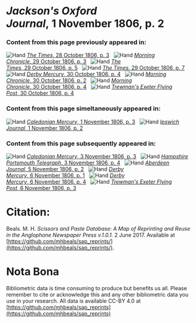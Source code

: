 # *Jackson's Oxford Journal*, 1 November 1806, p. 2  
  
### Content from this page previously appeared in:  
![Hand](http://scissorsandpaste.net/wp-content/uploads/2017/06/smallhandpointer.png) [*The Times*, 28 October 1806, p. 3](https://mhbeals.github.io/sap_html/The-Times/The-Times-28-October-1806-p-3)  
![Hand](http://scissorsandpaste.net/wp-content/uploads/2017/06/smallhandpointer.png) [*Morning Chronicle*, 29 October 1806, p. 3](https://mhbeals.github.io/sap_html/Morning-Chronicle/Morning-Chronicle-29-October-1806-p-3)  
![Hand](http://scissorsandpaste.net/wp-content/uploads/2017/06/smallhandpointer.png) [*The Times*, 29 October 1806, p. 5](https://mhbeals.github.io/sap_html/The-Times/The-Times-29-October-1806-p-5)  
![Hand](http://scissorsandpaste.net/wp-content/uploads/2017/06/smallhandpointer.png) [*The Times*, 29 October 1806, p. 7](https://mhbeals.github.io/sap_html/The-Times/The-Times-29-October-1806-p-7)  
![Hand](http://scissorsandpaste.net/wp-content/uploads/2017/06/smallhandpointer.png) [*Derby Mercury*, 30 October 1806, p. 4](https://mhbeals.github.io/sap_html/Derby-Mercury/Derby-Mercury-30-October-1806-p-4)  
![Hand](http://scissorsandpaste.net/wp-content/uploads/2017/06/smallhandpointer.png) [*Morning Chronicle*, 30 October 1806, p. 2](https://mhbeals.github.io/sap_html/Morning-Chronicle/Morning-Chronicle-30-October-1806-p-2)  
![Hand](http://scissorsandpaste.net/wp-content/uploads/2017/06/smallhandpointer.png) [*Morning Chronicle*, 30 October 1806, p. 4](https://mhbeals.github.io/sap_html/Morning-Chronicle/Morning-Chronicle-30-October-1806-p-4)  
![Hand](http://scissorsandpaste.net/wp-content/uploads/2017/06/smallhandpointer.png) [*Trewman's Exeter Flying Post*, 30 October 1806, p. 4](https://mhbeals.github.io/sap_html/Trewman's-Exeter-Flying-Post/Trewman's-Exeter-Flying-Post-30-October-1806-p-4)  
  
### Content from this page simeltaneously appeared in:  
![Hand](http://scissorsandpaste.net/wp-content/uploads/2017/06/smallhandpointer.png) [*Caledonian Mercury*, 1 November 1806, p. 3](https://mhbeals.github.io/sap_html/Caledonian-Mercury/Caledonian-Mercury-1-November-1806-p-3)  
![Hand](http://scissorsandpaste.net/wp-content/uploads/2017/06/smallhandpointer.png) [*Ipswich Journal*, 1 November 1806, p. 2](https://mhbeals.github.io/sap_html/Ipswich-Journal/Ipswich-Journal-1-November-1806-p-2)  
  
### Content from this page subsequently appeared in:  
![Hand](http://scissorsandpaste.net/wp-content/uploads/2017/06/smallhandpointer.png) [*Caledonian Mercury*, 3 November 1806, p. 3](https://mhbeals.github.io/sap_html/Caledonian-Mercury/Caledonian-Mercury-3-November-1806-p-3)  
![Hand](http://scissorsandpaste.net/wp-content/uploads/2017/06/smallhandpointer.png) [*Hampshire Portsmouth Telegraph*, 3 November 1806, p. 4](https://mhbeals.github.io/sap_html/Hampshire-Portsmouth-Telegraph/Hampshire-Portsmouth-Telegraph-3-November-1806-p-4)  
![Hand](http://scissorsandpaste.net/wp-content/uploads/2017/06/smallhandpointer.png) [*Aberdeen Journal*, 5 November 1806, p. 2](https://mhbeals.github.io/sap_html/Aberdeen-Journal/Aberdeen-Journal-5-November-1806-p-2)  
![Hand](http://scissorsandpaste.net/wp-content/uploads/2017/06/smallhandpointer.png) [*Derby Mercury*, 6 November 1806, p. 1](https://mhbeals.github.io/sap_html/Derby-Mercury/Derby-Mercury-6-November-1806-p-1)  
![Hand](http://scissorsandpaste.net/wp-content/uploads/2017/06/smallhandpointer.png) [*Derby Mercury*, 6 November 1806, p. 4](https://mhbeals.github.io/sap_html/Derby-Mercury/Derby-Mercury-6-November-1806-p-4)  
![Hand](http://scissorsandpaste.net/wp-content/uploads/2017/06/smallhandpointer.png) [*Trewman's Exeter Flying Post*, 6 November 1806, p. 3](https://mhbeals.github.io/sap_html/Trewman's-Exeter-Flying-Post/Trewman's-Exeter-Flying-Post-6-November-1806-p-3)  


# Citation: 

Beals. M. H. *Scissors and Paste Database: A Map of Reprinting and Reuse in the Anglophone Newspaper Press v.1.0.1.* 2 June 2017. Available at [https://github.com/mhbeals/sap_reprints/](https://github.com/mhbeals/sap_reprints/). 

# Nota Bona

Bibliometric data is time consuming to produce but benefits us all. Please remember to cite or acknowledge this and any other bibliometric data you use in your research. All data is available CC-BY 4.0 at [https://github.com/mhbeals/sap_reprints](https://github.com/mhbeals/sap_reprints)